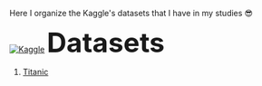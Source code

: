 Here I organize the Kaggle's datasets that I have in my studies 😎

[![Kaggle](https://img.shields.io/badge/Kaggle-20BEFF?style=for-the-badge&logo=Kaggle&logoColor=white)](https://www.kaggle.com/datasets) 
 <font size="10">**Datasets**</font> 
  
1. [Titanic](https://github.com/rubensjrcosta/kaggle_datasets/tree/main/titanic)
